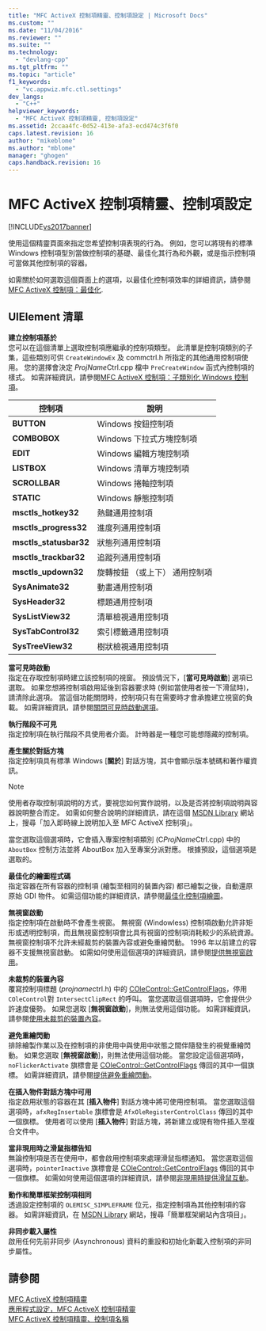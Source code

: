```yaml
---
title: "MFC ActiveX 控制項精靈、控制項設定 | Microsoft Docs"
ms.custom: ""
ms.date: "11/04/2016"
ms.reviewer: ""
ms.suite: ""
ms.technology: 
  - "devlang-cpp"
ms.tgt_pltfrm: ""
ms.topic: "article"
f1_keywords: 
  - "vc.appwiz.mfc.ctl.settings"
dev_langs: 
  - "C++"
helpviewer_keywords: 
  - "MFC ActiveX 控制項精靈, 控制項設定"
ms.assetid: 2ccaa4fc-0d52-413e-afa3-ecd474c3f6f0
caps.latest.revision: 16
author: "mikeblome"
ms.author: "mblome"
manager: "ghogen"
caps.handback.revision: 16
---
```

# MFC ActiveX 控制項精靈、控制項設定
[!INCLUDE[vs2017banner](../../assembler/inline/includes/vs2017banner.md)]

使用這個精靈頁面來指定您希望控制項表現的行為。  例如，您可以將現有的標準 Windows 控制項型別當做控制項的基礎、最佳化其行為和外觀，或是指示控制項可當做其他控制項的容器。  
  
 如需關於如何選取這個頁面上的選項，以最佳化控制項效率的詳細資訊，請參閱[MFC ActiveX 控制項：最佳化](../../mfc/mfc-activex-controls-optimization.md).  
  
## UIElement 清單  
 **建立控制項基於**  
 您可以在這個清單上選取控制項應繼承的控制項類型。  此清單是控制項類別的子集，這些類別可供 `CreateWindowEx` 及 commctrl.h 所指定的其他通用控制項使用。  您的選擇會決定 *ProjName*Ctrl.cpp 檔中 `PreCreateWindow` 函式內控制項的樣式。  如需詳細資訊，請參閱[MFC ActiveX 控制項：子類別化 Windows 控制項](../../mfc/mfc-activex-controls-subclassing-a-windows-control.md)。  
  
|控制項|說明|  
|---------|--------|  
|**BUTTON**|Windows 按鈕控制項|  
|**COMBOBOX**|Windows 下拉式方塊控制項|  
|**EDIT**|Windows 編輯方塊控制項|  
|**LISTBOX**|Windows 清單方塊控制項|  
|**SCROLLBAR**|Windows 捲軸控制項|  
|**STATIC**|Windows 靜態控制項|  
|**msctls\_hotkey32**|熱鍵通用控制項|  
|**msctls\_progress32**|進度列通用控制項|  
|**msctls\_statusbar32**|狀態列通用控制項|  
|**msctls\_trackbar32**|追蹤列通用控制項|  
|**msctls\_updown32**|旋轉按鈕 （或上下） 通用控制項|  
|**SysAnimate32**|動畫通用控制項|  
|**SysHeader32**|標題通用控制項|  
|**SysListView32**|清單檢視通用控制項|  
|**SysTabControl32**|索引標籤通用控制項|  
|**SysTreeView32**|樹狀檢視通用控制項|  
  
 **當可見時啟動**  
 指定在存取控制項時建立該控制項的視窗。  預設情況下，\[**當可見時啟動**\] 選項已選取。  如果您想將控制項啟用延後到容器要求時 \(例如當使用者按一下滑鼠時\)，請清除此選項。  當這個功能關閉時，控制項只有在需要時才會承擔建立視窗的負載。  如需詳細資訊，請參閱[關閉可見時啟動選項](../../mfc/turning-off-the-activate-when-visible-option.md)。  
  
 **執行階段不可見**  
 指定控制項在執行階段不具使用者介面。  計時器是一種您可能想隱藏的控制項。  
  
 **產生關於對話方塊**  
 指定控制項具有標準 Windows \[**關於**\] 對話方塊，其中會顯示版本號碼和著作權資訊。  
  
> [!NOTE]
>  使用者存取控制項說明的方式，要視您如何實作說明，以及是否將控制項說明與容器說明整合而定。  如需如何整合說明的詳細資訊，請在這個 [MSDN Library](http://go.microsoft.com/fwlink/?linkID=150542) 網站上，搜尋「加入即時線上說明加入至 MFC ActiveX 控制項」。  
  
 當您選取這個選項時，它會插入專案控制項類別 \(C*ProjName*Ctrl.cpp\) 中的 `AboutBox` 控制方法並將 AboutBox 加入至專案分派對應。  根據預設，這個選項是選取的。  
  
 **最佳化的繪圖程式碼**  
 指定容器在所有容器的控制項 \(繪製至相同的裝置內容\) 都已繪製之後，自動還原原始 GDI 物件。  如需這個功能的詳細資訊，請參閱[最佳化控制項繪圖](../../mfc/optimizing-control-drawing.md)。  
  
 **無視窗啟動**  
 指定控制項在啟動時不會產生視窗。  無視窗 \(Windowless\) 控制項啟動允許非矩形或透明控制項，而且無視窗控制項會比具有視窗的控制項消耗較少的系統資源。  無視窗控制項不允許未經裁剪的裝置內容或避免重繪閃動。  1996 年以前建立的容器不支援無視窗啟動。  如需如何使用這個選項的詳細資訊，請參閱[提供無視窗啟用](../../mfc/providing-windowless-activation.md)。  
  
 **未裁剪的裝置內容**  
 覆寫控制項標題 \(*projname*ctrl.h\) 中的 [COleControl::GetControlFlags](../Topic/COleControl::GetControlFlags.md)，停用 `COleControl`對 `IntersectClipRect` 的呼叫。  當您選取這個選項時，它會提供少許速度優勢。  如果您選取 \[**無視窗啟動**\]，則無法使用這個功能。  如需詳細資訊，請參閱[使用未裁剪的裝置內容](../../mfc/using-an-unclipped-device-context.md)。  
  
 **避免重繪閃動**  
 排除繪製作業以及在控制項的非使用中與使用中狀態之間伴隨發生的視覺重繪閃動。  如果您選取 \[**無視窗啟動**\]，則無法使用這個功能。  當您設定這個選項時，`noFlickerActivate` 旗標會是 [COleControl::GetControlFlags](../Topic/COleControl::GetControlFlags.md) 傳回的其中一個旗標。  如需詳細資訊，請參閱[提供避免重繪閃動](../../mfc/providing-flicker-free-activation.md)。  
  
 **在插入物件對話方塊中可用**  
 指定啟用狀態的容器在其 \[**插入物件**\] 對話方塊中將可使用控制項。  當您選取這個選項時，`afxRegInsertable` 旗標會是 `AfxOleRegisterControlClass` 傳回的其中一個旗標。  使用者可以使用 \[**插入物件**\] 對話方塊，將新建立或現有物件插入至複合文件中。  
  
 **當非現用時之滑鼠指標告知**  
 無論控制項是否在使用中，都會啟用控制項來處理滑鼠指標通知。  當您選取這個選項時，`pointerInactive` 旗標會是 [COleControl::GetControlFlags](../Topic/COleControl::GetControlFlags.md) 傳回的其中一個旗標。  如需如何使用這個選項的詳細資訊，請參閱[非現用時提供滑鼠互動](../../mfc/providing-mouse-interaction-while-inactive.md)。  
  
 **動作和簡單框架控制項相同**  
 透過設定控制項的 `OLEMISC_SIMPLEFRAME` 位元，指定控制項為其他控制項的容器。  如需詳細資訊，在 [MSDN Library](http://go.microsoft.com/fwlink/?linkID=150542) 網站，搜尋「簡單框架網站內含項目」。  
  
 **非同步載入屬性**  
 啟用任何先前非同步 \(Asynchronous\) 資料的重設和初始化新載入控制項的非同步屬性。  
  
## 請參閱  
 [MFC ActiveX 控制項精靈](../../mfc/reference/mfc-activex-control-wizard.md)   
 [應用程式設定，MFC ActiveX 控制項精靈](../../mfc/reference/application-settings-mfc-activex-control-wizard.md)   
 [MFC ActiveX 控制項精靈、控制項名稱](../../mfc/reference/control-names-mfc-activex-control-wizard.md)